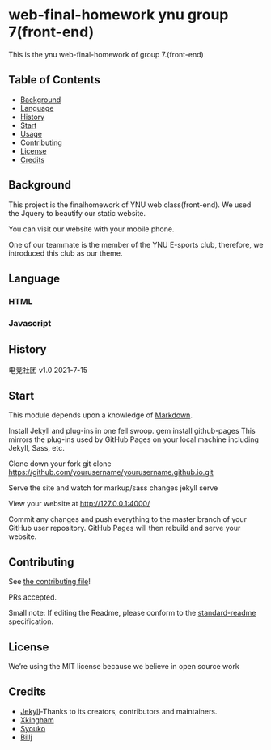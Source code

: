 # web-final-homework ynu group 7(front-end)
This is the ynu web-final-homework of group 7.(front-end)
## Table of Contents

- [Background](#background)
- [Language](#Language)
- [History](#history)
- [Start](#Start)
- [Usage](#usage)
- [Contributing](#contributing)
- [License](#license)
- [Credits](#credits)


## Background

This project is the finalhomework of YNU web class(front-end). We used the Jquery to beautify our static website. 

You can visit our website with your mobile phone.

One of our teammate is the member of the YNU E-sports club, therefore, we introduced this club as our theme.
## Language
### HTML
### Javascript
## History
电竞社团 v1.0 2021-7-15
## Start
This module depends upon a knowledge of [Markdown]().

Install Jekyll and plug-ins in one fell swoop. gem install github-pages This mirrors the plug-ins used by GitHub Pages on your local machine including Jekyll, Sass, etc.

Clone down your fork git clone https://github.com/yourusername/yourusername.github.io.git

Serve the site and watch for markup/sass changes jekyll serve

View your website at http://127.0.0.1:4000/

Commit any changes and push everything to the master branch of your GitHub user repository. GitHub Pages will then rebuild and serve your website.
## Contributing

See [the contributing file](CONTRIBUTING.md)!

PRs accepted.

Small note: If editing the Readme, please conform to the [standard-readme](https://github.com/RichardLitt/standard-readme) specification.

## License
We’re using the MIT license because we believe in open source work

## Credits
* [Jekyll](https://github.com/jekyll/jekyll)-Thanks to its creators, contributors and maintainers.
* [Xkingham](https://github.com/XKingham)
* [Syouko](https://github.com/1615477241)
* [Billj](https://github.com/Bill-J01)
